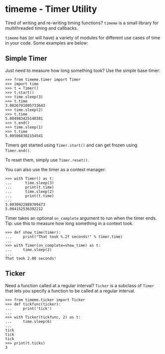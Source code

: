 timeme - Timer Utility
======================

Tired of writing and re-writing timing functions? `timeme` is a small
library for multithreaded timing and callbacks. 

`timeme` has (or will have) a variety of modules for different use
cases of time in your code. Some examples are below:

Simple Timer
------------

Just need to measure how long something took? Use the simple base
timer:

    >>> from timeme.timer import Timer
    >>> import time
    >>> t = Timer()
    >>> t.start()
    >>> time.sleep(3)
    >>> t.time
    3.0026791095733643
    >>> time.sleep(2)
    >>> t.time
    5.004983425140381
    >>> t.end()
    >>> time.sleep(1)
    >>> t.time
    5.005068302154541

Timers get started using `Timer.start()` and can get frozen using
`Timer.end()`.

To reset them, simply use `Timer.reset()`.

You can also use the timer as a context manager:

    >>> with Timer() as t:
    ...      time.sleep(3)
    ...      print(t.time)
    ...      time.sleep(2)
    ...      print(t.time)
    ... 
    3.0030922889709473
    5.004152536392212

Timer takes an optional `on_complete` argument to run when the timer
ends. Tip: use this to measure how long something in a context took.

    >>> def show_time(timer):
    ...     print("That took %.2f seconds!" % timer.time)
    ... 
    >>> with Timer(on_complete=show_time) as t:
    ...     time.sleep(2)
    ... 
    That took 2.00 seconds!

Ticker
------

Need a function called at a regular interval? `Ticker` is a subclass
of `Timer` that lets you specify a function to be called at a regular
interval.

    >>> from timeme.ticker import Ticker
    >>> def tickfunc(ticker):
    ...     print('tick')
    ... 
    >>> with Ticker(tickfunc, 2) as t:
    ...     time.sleep(6)
    ... 
    tick
    tick
    tick
    >>> print(t.ticks)
    3
